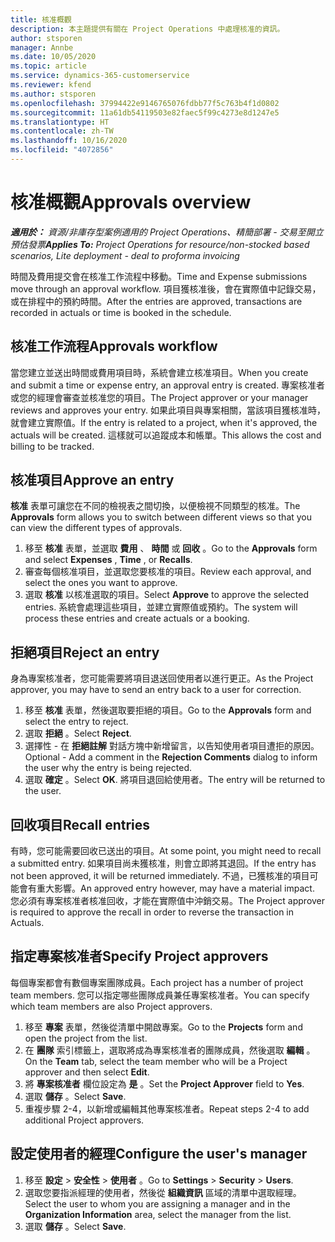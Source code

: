 ```yaml
---
title: 核准概觀
description: 本主題提供有關在 Project Operations 中處理核准的資訊。
author: stsporen
manager: Annbe
ms.date: 10/05/2020
ms.topic: article
ms.service: dynamics-365-customerservice
ms.reviewer: kfend
ms.author: stsporen
ms.openlocfilehash: 37994422e9146765076fdbb77f5c763b4f1d0802
ms.sourcegitcommit: 11a61db54119503e82faec5f99c4273e8d1247e5
ms.translationtype: HT
ms.contentlocale: zh-TW
ms.lasthandoff: 10/16/2020
ms.locfileid: "4072856"
---
```

# <a name="approvals-overview"></a><span data-ttu-id="8622a-103">核准概觀</span><span class="sxs-lookup"><span data-stu-id="8622a-103">Approvals overview</span></span>

<span data-ttu-id="8622a-104">_**適用於：** 資源/非庫存型案例適用的 Project Operations、精簡部署 - 交易至開立預估發票_</span><span class="sxs-lookup"><span data-stu-id="8622a-104">_**Applies To:** Project Operations for resource/non-stocked based scenarios, Lite deployment - deal to proforma invoicing_</span></span>

<span data-ttu-id="8622a-105">時間及費用提交會在核准工作流程中移動。</span><span class="sxs-lookup"><span data-stu-id="8622a-105">Time and Expense submissions move through an approval workflow.</span></span> <span data-ttu-id="8622a-106">項目獲核准後，會在實際值中記錄交易，或在排程中的預約時間。</span><span class="sxs-lookup"><span data-stu-id="8622a-106">After the entries are approved, transactions are recorded in actuals or time is booked in the schedule.</span></span>

## <a name="approvals-workflow"></a><span data-ttu-id="8622a-107">核准工作流程</span><span class="sxs-lookup"><span data-stu-id="8622a-107">Approvals workflow</span></span>
<span data-ttu-id="8622a-108">當您建立並送出時間或費用項目時，系統會建立核准項目。</span><span class="sxs-lookup"><span data-stu-id="8622a-108">When you create and submit a time or expense entry, an approval entry is created.</span></span> <span data-ttu-id="8622a-109">專案核准者或您的經理會審查並核准您的項目。</span><span class="sxs-lookup"><span data-stu-id="8622a-109">The Project approver or your manager reviews and approves your entry.</span></span> <span data-ttu-id="8622a-110">如果此項目與專案相關，當該項目獲核准時，就會建立實際值。</span><span class="sxs-lookup"><span data-stu-id="8622a-110">If the entry is related to a project, when it's approved, the actuals will be created.</span></span> <span data-ttu-id="8622a-111">這樣就可以追蹤成本和帳單。</span><span class="sxs-lookup"><span data-stu-id="8622a-111">This allows the cost and billing to be tracked.</span></span> 

## <a name="approve-an-entry"></a><span data-ttu-id="8622a-112">核准項目</span><span class="sxs-lookup"><span data-stu-id="8622a-112">Approve an entry</span></span>
<span data-ttu-id="8622a-113">**核准** 表單可讓您在不同的檢視表之間切換，以便檢視不同類型的核准。</span><span class="sxs-lookup"><span data-stu-id="8622a-113">The **Approvals** form allows you to switch between different views so that you can view the different types of approvals.</span></span>
  
1. <span data-ttu-id="8622a-114">移至 **核准** 表單，並選取 **費用** 、 **時間** 或 **回收** 。</span><span class="sxs-lookup"><span data-stu-id="8622a-114">Go to the **Approvals** form and select **Expenses** , **Time** , or **Recalls**.</span></span>
2. <span data-ttu-id="8622a-115">審查每個核准項目，並選取您要核准的項目。</span><span class="sxs-lookup"><span data-stu-id="8622a-115">Review each approval, and select the ones you want to approve.</span></span>
3. <span data-ttu-id="8622a-116">選取 **核准** 以核准選取的項目。</span><span class="sxs-lookup"><span data-stu-id="8622a-116">Select **Approve** to approve the selected entries.</span></span>
<span data-ttu-id="8622a-117">系統會處理這些項目，並建立實際值或預約。</span><span class="sxs-lookup"><span data-stu-id="8622a-117">The system will process these entries and create actuals or a booking.</span></span>

## <a name="reject-an-entry"></a><span data-ttu-id="8622a-118">拒絕項目</span><span class="sxs-lookup"><span data-stu-id="8622a-118">Reject an entry</span></span>
<span data-ttu-id="8622a-119">身為專案核准者，您可能需要將項目退送回使用者以進行更正。</span><span class="sxs-lookup"><span data-stu-id="8622a-119">As the Project approver, you may have to send an entry back to a user for correction.</span></span>
  
1. <span data-ttu-id="8622a-120">移至 **核准** 表單，然後選取要拒絕的項目。</span><span class="sxs-lookup"><span data-stu-id="8622a-120">Go to the **Approvals** form and select the entry to reject.</span></span> 
2. <span data-ttu-id="8622a-121">選取 **拒絕** 。</span><span class="sxs-lookup"><span data-stu-id="8622a-121">Select **Reject**.</span></span>
3. <span data-ttu-id="8622a-122">選擇性 - 在 **拒絕註解** 對話方塊中新增留言，以告知使用者項目遭拒的原因。</span><span class="sxs-lookup"><span data-stu-id="8622a-122">Optional - Add a comment in the **Rejection Comments** dialog to inform the user why the entry is being rejected.</span></span>
4. <span data-ttu-id="8622a-123">選取 **確定** 。</span><span class="sxs-lookup"><span data-stu-id="8622a-123">Select **OK**.</span></span> <span data-ttu-id="8622a-124">將項目退回給使用者。</span><span class="sxs-lookup"><span data-stu-id="8622a-124">The entry will be returned to the user.</span></span>
  
## <a name="recall-entries"></a><span data-ttu-id="8622a-125">回收項目</span><span class="sxs-lookup"><span data-stu-id="8622a-125">Recall entries</span></span>
<span data-ttu-id="8622a-126">有時，您可能需要回收已送出的項目。</span><span class="sxs-lookup"><span data-stu-id="8622a-126">At some point, you might need to recall a submitted entry.</span></span> <span data-ttu-id="8622a-127">如果項目尚未獲核准，則會立即將其退回。</span><span class="sxs-lookup"><span data-stu-id="8622a-127">If the entry has not been approved, it will be returned immediately.</span></span> <span data-ttu-id="8622a-128">不過，已獲核准的項目可能會有重大影響。</span><span class="sxs-lookup"><span data-stu-id="8622a-128">An approved entry however, may have a material impact.</span></span> <span data-ttu-id="8622a-129">您必須有專案核准者核准回收，才能在實際值中沖銷交易。</span><span class="sxs-lookup"><span data-stu-id="8622a-129">The Project approver is required to approve the recall in order to reverse the transaction in Actuals.</span></span>

## <a name="specify-project-approvers"></a><span data-ttu-id="8622a-130">指定專案核准者</span><span class="sxs-lookup"><span data-stu-id="8622a-130">Specify Project approvers</span></span>
<span data-ttu-id="8622a-131">每個專案都會有數個專案團隊成員。</span><span class="sxs-lookup"><span data-stu-id="8622a-131">Each project has a number of project team members.</span></span> <span data-ttu-id="8622a-132">您可以指定哪些團隊成員兼任專案核准者。</span><span class="sxs-lookup"><span data-stu-id="8622a-132">You can specify which team members are also Project approvers.</span></span>

1. <span data-ttu-id="8622a-133">移至 **專案** 表單，然後從清單中開啟專案。</span><span class="sxs-lookup"><span data-stu-id="8622a-133">Go to the **Projects** form and open the project from the list.</span></span>
2. <span data-ttu-id="8622a-134">在 **團隊** 索引標籤上，選取將成為專案核准者的團隊成員，然後選取 **編輯** 。</span><span class="sxs-lookup"><span data-stu-id="8622a-134">On the **Team** tab, select the team member who will be a Project approver and then select **Edit**.</span></span>
3. <span data-ttu-id="8622a-135">將 **專案核准者** 欄位設定為 **是** 。</span><span class="sxs-lookup"><span data-stu-id="8622a-135">Set the **Project Approver** field to **Yes**.</span></span>
4. <span data-ttu-id="8622a-136">選取 **儲存** 。</span><span class="sxs-lookup"><span data-stu-id="8622a-136">Select **Save**.</span></span>
5. <span data-ttu-id="8622a-137">重複步驟 2-4，以新增或編輯其他專案核准者。</span><span class="sxs-lookup"><span data-stu-id="8622a-137">Repeat steps 2-4 to add additional Project approvers.</span></span>

## <a name="configure-the-users-manager"></a><span data-ttu-id="8622a-138">設定使用者的經理</span><span class="sxs-lookup"><span data-stu-id="8622a-138">Configure the user's manager</span></span>

1. <span data-ttu-id="8622a-139">移至 **設定** > **安全性** > **使用者** 。</span><span class="sxs-lookup"><span data-stu-id="8622a-139">Go to **Settings** > **Security** > **Users**.</span></span>
2. <span data-ttu-id="8622a-140">選取您要指派經理的使用者，然後從 **組織資訊** 區域的清單中選取經理。</span><span class="sxs-lookup"><span data-stu-id="8622a-140">Select the user to whom you are assigning a manager and in the **Organization Information** area, select the manager from the list.</span></span> 
3. <span data-ttu-id="8622a-141">選取 **儲存** 。</span><span class="sxs-lookup"><span data-stu-id="8622a-141">Select **Save**.</span></span>


